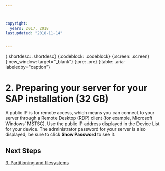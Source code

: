 ```yaml
---



copyright:
  years: 2017, 2018
lastupdated: "2018-11-14"


---
```


{:shortdesc: .shortdesc}
{:codeblock: .codeblock}
{:screen: .screen}
{:new_window: target="_blank"}
{:pre: .pre}
{:table: .aria-labeledby="caption"}

# 2. Preparing your server for your SAP installation (32 GB)

A public IP is for remote access, which means you can connect to your server through a Remote Desktop (RDP) client (for example, Microsoft Windows’ MSTSC). Use the public IP address displayed in the Device List for your device. The administrator password for your server is also displayed; be sure to click **Show Password** to see it.

## Next Steps

 [3. Partitioning and filesystems](/docs/infrastructure/sap-netweaver-ms-qrg/ms-partition-32GB.html)
